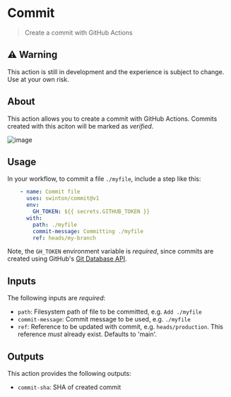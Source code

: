 # Commit
> Create a commit with GitHub Actions

## :warning: Warning
This action is still in development and the experience is subject to change. Use at your own risk.

## About
This action allows you to create a commit with GitHub Actions. Commits created with this aciton will be marked as _verified_.

![image](https://user-images.githubusercontent.com/27806/101197362-a2ed0980-3627-11eb-9afb-bc8b9bcd0345.png)

## Usage
In your workflow, to commit a file `./myfile`, include a step like this:

```yaml
    - name: Commit file
      uses: swinton/commit@v1
      env:
        GH_TOKEN: ${{ secrets.GITHUB_TOKEN }}
      with:
        path: ./myfile
        commit-message: Committing ./myfile
        ref: heads/my-branch
```

Note, the `GH_TOKEN` environment variable is _required_, since commits are created using GitHub's [Git Database API](https://docs.github.com/rest/reference/git).

## Inputs
The following inputs are _required_:

- `path`: Filesystem path of file to be committed, e.g. `Add ./myfile`
- `commit-message`: Commit message to be used, e.g. `./myfile`
- `ref`: Reference to be updated with commit, e.g. `heads/production`. This reference _must_ already exist. Defaults to 'main'.

## Outputs
This action provides the following outputs:

- `commit-sha`: SHA of created commit
